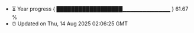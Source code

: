 - ⏳ Year progress { ██████████████████▁▁▁▁▁▁▁▁▁▁▁▁ } 61.67 %
- ⏰ Updated on Thu, 14 Aug 2025 02:06:25 GMT

